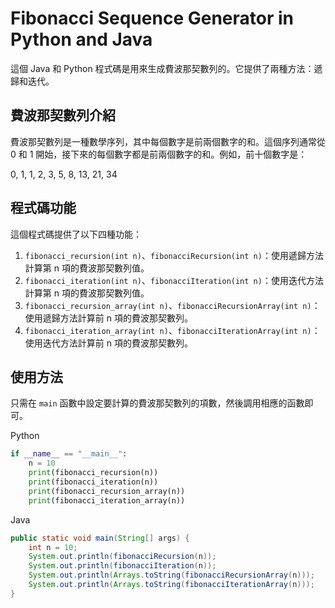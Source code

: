 # Fibonacci Sequence Generator in Python and Java

這個 Java 和 Python 程式碼是用來生成費波那契數列的。它提供了兩種方法：遞歸和迭代。

## 費波那契數列介紹

費波那契數列是一種數學序列，其中每個數字是前兩個數字的和。這個序列通常從 0 和 1 開始，接下來的每個數字都是前兩個數字的和。例如，前十個數字是：

0, 1, 1, 2, 3, 5, 8, 13, 21, 34

## 程式碼功能

這個程式碼提供了以下四種功能：

1. `fibonacci_recursion(int n)`、`fibonacciRecursion(int n)`：使用遞歸方法計算第 n 項的費波那契數列值。
2. `fibonacci_iteration(int n)`、`fibonacciIteration(int n)`：使用迭代方法計算第 n 項的費波那契數列值。
3. `fibonacci_recursion_array(int n)`、`fibonacciRecursionArray(int n)`：使用遞歸方法計算前 n 項的費波那契數列。
4. `fibonacci_iteration_array(int n)`、`fibonacciIterationArray(int n)`：使用迭代方法計算前 n 項的費波那契數列。

## 使用方法

只需在 `main` 函數中設定要計算的費波那契數列的項數，然後調用相應的函數即可。

Python

```python
if __name__ == "__main__":
    n = 10
    print(fibonacci_recursion(n))
    print(fibonacci_iteration(n))
    print(fibonacci_recursion_array(n))
    print(fibonacci_iteration_array(n))
```

Java

```java
public static void main(String[] args) {
    int n = 10;
    System.out.println(fibonacciRecursion(n));
    System.out.println(fibonacciIteration(n));
    System.out.println(Arrays.toString(fibonacciRecursionArray(n)));
    System.out.println(Arrays.toString(fibonacciIterationArray(n)));
}
```
